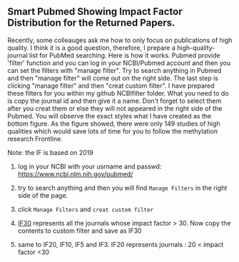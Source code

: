 ## Smart Pubmed Showing Impact Factor Distribution for the Returned Papers. 
Recently, some colleauges ask me how to only focus on publications of high quality. I think it is a good question, therefore, I prepare a high-quality-journal list for PubMed searching. Here is how it works. Pubmed provide 'filter' function and you can log in your NCBI/Pubmed account and then you can set the filters with "manage filter". Try to search anything in Pubmed and then "manage filter" will come out on the right side. The last step is clicking "manage filter" and then "creat custom filter". I have prepared these filters for you within my github NCBIfilter folder. What you need to do is copy the journal id and then give it a name. Don't forget to select them after you creat them or else they will not appeared in the right side of the Pubmed. You will observe the exact styles what I have created as the bottom figure. As the figure showed, there were only 149 studies of high qualities which would save lots of time for you to follow the methylation research Frontline.

Note: the IF is based on 2019

1. log in your NCBI with your usrname and passwd: https://www.ncbi.nlm.nih.gov/pubmed/

2. try to search anything and then you will find `Manage Filters` in the right side of the page. 

3. click `Manage Filters` and `creat custom filter`

4. [IF30](IF30.txt) represents all the journals whose impact factor > 30. Now copy the contents to custom filter and save as IF30

5. same to IF20, IF10, IF5 and IF3.  IF20 represents journals : 20 < impact factor  <30



